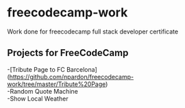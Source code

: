 # freecodecamp-work
Work done for freecodecamp full stack developer certificate
## Projects for FreeCodeCamp<br>
-[Tribute Page to FC Barcelona] (https://github.com/npardon/freecodecamp-work/tree/master/Tribute%20Page)<br>
-Random Quote Machine<br>
-Show Local Weather<br>
